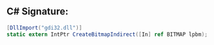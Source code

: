 
## C# Signature:
```cs
[DllImport("gdi32.dll")]
static extern IntPtr CreateBitmapIndirect([In] ref BITMAP lpbm);
```
